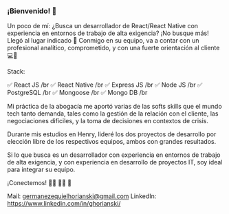 ### ¡Bienvenido! 👋

Un poco de mí:
¿Busca un desarrollador de React/React Native con experiencia en entornos de trabajo de alta exigencia? ¡No busque más! Llegó al lugar indicado 🤩 
Conmigo en su equipo, va a contar con un profesional analítico, comprometido, y con una fuerte orientación al cliente 💻💼

Stack:

✅ React JS /br
✅ React Native /br
✅ Express JS /br
✅ Node JS /br
✅ PostgreSQL /br
✅ Mongoose /br
✅ Mongo DB /br

Mi práctica de la abogacía me aportó varias de las softs skills que el mundo tech tanto demanda, tales como la gestión de la relación con el cliente, las negociaciones difíciles, y la toma de decisiones en contextos de crisis.

Durante mis estudios en Henry, lideré los dos proyectos de desarrollo por elección libre de los respectivos equipos, ambos con grandes resultados.

Si lo que busca es un desarrollador con experiencia en entornos de trabajo de alta exigencia, y con experiencia en desarrollo de proyectos IT, soy ideal para integrar su equipo. 

¡Conectemos! 🤜🏼 🤛🏼 🚀

Mail: germanezequielhorianski@gmail.com
LinkedIn: https://www.linkedin.com/in/ghorianski/

<!--
**GermanEH/GermanEH** is a ✨ _special_ ✨ repository because its `README.md` (this file) appears on your GitHub profile.

Here are some ideas to get you started:

- 🔭 I’m currently working on ...
- 🌱 I’m currently learning ...
- 👯 I’m looking to collaborate on ...
- 🤔 I’m looking for help with ...
- 💬 Ask me about ...
- 📫 How to reach me: ...
- 😄 Pronouns: ...
- ⚡ Fun fact: ...
-->
